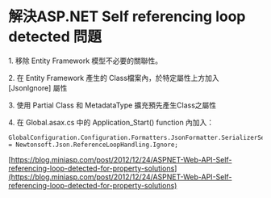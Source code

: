 # 解決ASP.NET Self referencing loop detected 問題

&#x20;1\. 移除 Entity Framework 模型不必要的關聯性。

2\. 在 Entity Framework 產生的 Class檔案內，於特定屬性上方加入 \[JsonIgnore] 屬性

&#x20;3\. 使用 Partial Class 和 MetadataType 擴充預先產生Class之屬性

&#x20;4\. 在 Global.asax.cs 中的 Application\_Start()  function 內加入：

```
GlobalConfiguration.Configuration.Formatters.JsonFormatter.SerializerSettings.ReferenceLoopHandling = Newtonsoft.Json.ReferenceLoopHandling.Ignore;
```

[https://blog.miniasp.com/post/2012/12/24/ASPNET-Web-API-Self-referencing-loop-detected-for-property-solutions](https://blog.miniasp.com/post/2012/12/24/ASPNET-Web-API-Self-referencing-loop-detected-for-property-solutions)

